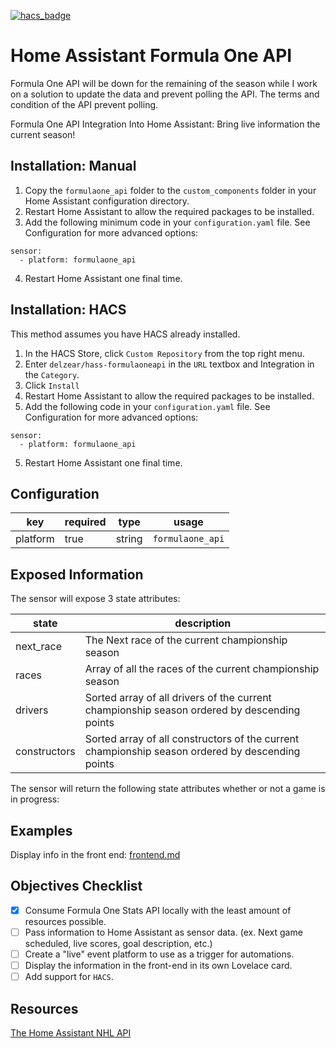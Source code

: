 [![hacs_badge](https://img.shields.io/badge/HACS-Custom-orange.svg)](https://github.com/custom-components/hacs)
# Home Assistant Formula One API
Formula One API will be down for the remaining of the season while I work on a solution to update the data and prevent polling the API. The terms and condition of the API prevent polling.

Formula One API Integration Into Home Assistant: Bring live information the current season!

## Installation: Manual
1. Copy the `formulaone_api` folder to the `custom_components` folder in your Home Assistant configuration directory.
2. Restart Home Assistant to allow the required packages to be installed.
3. Add the following minimum code in your `configuration.yaml` file. See Configuration for more advanced options:
```
sensor:
  - platform: formulaone_api
```
4. Restart Home Assistant one final time.
## Installation: HACS
This method assumes you have HACS already installed.
1. In the HACS Store, click `Custom Repository` from the top right menu.
2. Enter `delzear/hass-formulaoneapi` in the `URL` textbox and Integration in the `Category`.
3. Click `Install`
4. Restart Home Assistant to allow the required packages to be installed.
5. Add the following code in your `configuration.yaml` file. See Configuration for more advanced options:
```
sensor:
  - platform: formulaone_api
```
5. Restart Home Assistant one final time.
## Configuration
| key      | required | type    | usage                                                                                                                               |
|----------|----------|---------|-------------------------------------------------------------------------------------------------------------------------------------|
| platform | true     | string  | `formulaone_api`                                                                                                                    |

## Exposed Information
The sensor will expose 3 state attributes:

| state                  | description                                                                               |
|------------------------|-------------------------------------------------------------------------------------------|
| next_race              | The Next race of the current championship season                                          |
| races                  | Array of all the races of the current championship season                                 |
| drivers                | Sorted array of all drivers of the current championship season ordered by descending points |
| constructors           | Sorted array of all constructors of the current championship season ordered by descending points |

The sensor will return the following state attributes whether or not a game is in progress:

## Examples
Display info in the front end: [frontend.md](https://github.com/delzear/hass-formulaoneapi/blob/master/frontend.md)  

## Objectives Checklist
- [x] Consume Formula One Stats API locally with the least amount of resources possible.
- [ ] Pass information to Home Assistant as sensor data. (ex. Next game scheduled, live scores, goal description, etc.)
- [ ] Create a "live" event platform to use as a trigger for automations.
- [ ] Display the information in the front-end in its own Lovelace card.
- [ ] Add support for `HACS`.
## Resources
[The Home Assistant NHL API](https://github.com/JayBlackedOut/hass-nhlapi)
